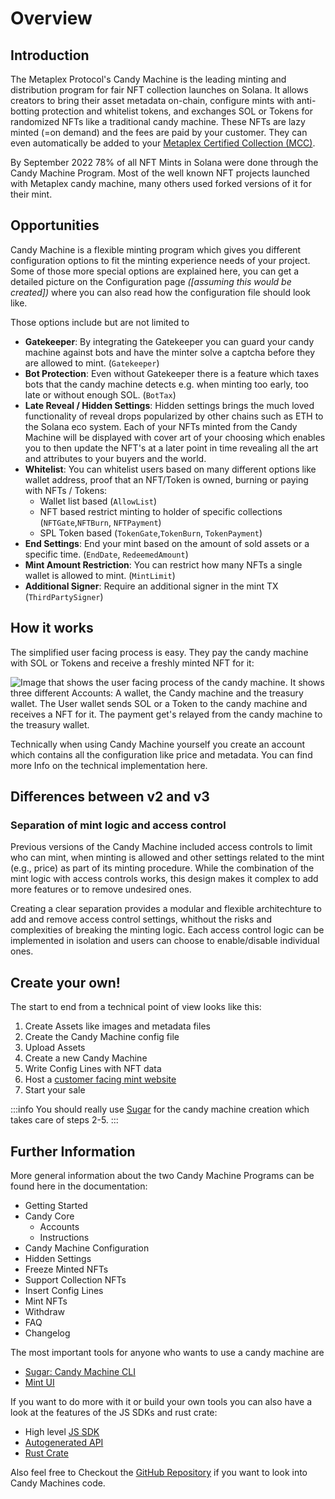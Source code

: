 # Overview

## Introduction

The Metaplex Protocol's Candy Machine is the leading minting and distribution program for fair NFT collection launches on Solana. It allows creators to bring their asset metadata on-chain, configure mints with anti-botting protection and whitelist tokens, and exchanges SOL or Tokens for randomized NFTs like a traditional candy machine. These  NFTs are lazy minted (=on demand) and the fees are paid by your customer. They can even automatically be added to your [Metaplex Certified Collection (MCC)](../token-metadata/certified-collections). 

By September 2022 78% of all NFT Mints in Solana were done through the Candy Machine Program. Most of the well known NFT projects launched with Metaplex candy machine, many others used forked versions of it for their mint.

## Opportunities

Candy Machine is a flexible minting program which gives you different configuration options to fit the minting experience needs of your project. Some of those more special options are explained here, you can get a detailed picture on the Configuration page *([assuming this would be created])* where you can also read how the configuration file should look like.

Those options include but are not limited to
- **Gatekeeper**: By integrating the Gatekeeper you can guard your candy machine against bots and have the minter solve a captcha before they are allowed to mint. (`Gatekeeper`)
- **Bot Protection**: Even without Gatekeeper there is a feature which taxes bots that the candy machine detects e.g. when minting too early, too late or without enough SOL. (`BotTax`)
- **Late Reveal / Hidden Settings**: Hidden settings brings the much loved functionality of reveal drops popularized by other chains such as ETH to the Solana eco system. Each of your NFTs minted from the Candy Machine will  be displayed with cover art of your choosing which enables you to then update the NFT's at a later point in time revealing all the art and attributes to your buyers and the world.
- **Whitelist**: You can whitelist users based on many different options like wallet address, proof that an NFT/Token is owned, burning or paying with NFTs / Tokens:
    - Wallet list based (`AllowList`)
    - NFT based restrict minting to holder of specific collections (`NFTGate`,`NFTBurn`, `NFTPayment`)
    - SPL Token based (`TokenGate`,`TokenBurn`, `TokenPayment`)
- **End Settings**: End your mint based on the amount of sold assets or a specific time. (`EndDate`, `RedeemedAmount`)
- **Mint Amount Restriction**: You can restrict how many NFTs a single wallet is allowed to mint. (`MintLimit`)
- **Additional Signer**: Require an additional signer in the mint TX (`ThirdPartySigner`)

## How it works

The simplified user facing process is easy. They pay the candy machine with SOL or Tokens and receive a freshly minted NFT for it:

![Image that shows the user facing process of the candy machine. It shows three different Accounts: A wallet, the Candy machine and the treasury wallet. The User wallet sends SOL or a Token to the candy machine and receives a NFT for it. The payment get's relayed from the candy machine to the treasury wallet.](/assets/programs/candy-machine/Candy-Machine-Overview-User-Facing-Process.png#radius)

Technically when using Candy Machine yourself you create an account which contains all the configuration like price and metadata. You can find more Info on the technical implementation here.

## Differences between v2 and v3

### Separation of mint logic and access control

Previous versions of the Candy Machine included access controls to limit who can mint, when minting is allowed and other settings related to the mint (e.g., price) as part of its minting procedure. While the combination of the mint logic with access controls works, this design makes it complex to add more features or to remove undesired ones.

Creating a clear separation provides a modular and flexible architechture to add and remove access control settings, whithout the risks and complexities of breaking the minting logic. Each access control logic can be implemented in isolation and users can choose to enable/disable individual ones.

## Create your own!

 The start to end from a technical point of view looks like this:

1. Create Assets like images and metadata files
2. Create the Candy Machine config file
3. Upload Assets
4. Create a new Candy Machine 
5. Write Config Lines with NFT data
6. Host a [customer facing mint website](../../guides/candy-machine-ui)
7. Start your sale

:::info
You should really use [Sugar](../../developer-tools/sugar/) for the candy machine creation which takes care of steps 2-5.
:::

## Further Information

More general information about the two Candy Machine Programs can be found here in the documentation:
* Getting Started
* Candy Core
    * Accounts
    * Instructions
* Candy Machine Configuration
* Hidden Settings
* Freeze Minted NFTs
* Support Collection NFTs
* Insert Config Lines
* Mint NFTs
* Withdraw
* FAQ
* Changelog

The most important tools for anyone who wants to use a candy machine are
* [Sugar: Candy Machine CLI](../../developer-tools/sugar/)
* [Mint UI](../../guides/candy-machine-ui)

If you want to do more with it or build your own tools you can also have a look at the features of the JS SDKs and rust crate:
* High level [JS SDK](https://github.com/metaplex-foundation/js)
* [Autogenerated API](https://www.npmjs.com/package/@metaplex-foundation/mpl-candy-machine)
* [Rust Crate](https://crates.io/crates/mpl-candy-machine)

Also feel free to Checkout the [GitHub Repository](https://github.com/metaplex-foundation/metaplex-program-library/tree/master/candy-machine) if you want to look into Candy Machines code.

